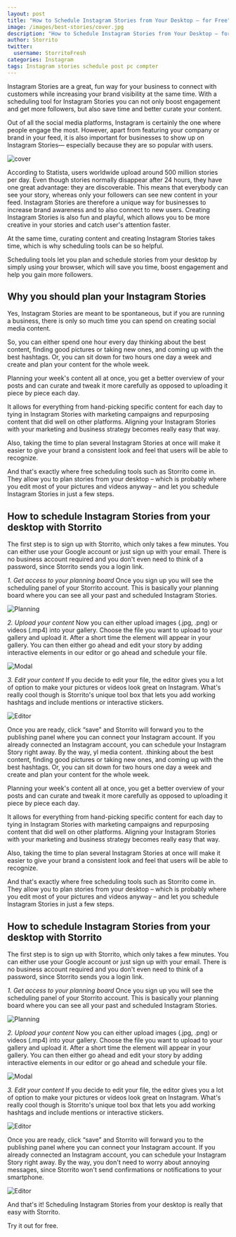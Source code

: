 ```yaml
---
layout: post
title: "How to Schedule Instagram Stories from Your Desktop – for Free"
image: /images/best-stories/cover.jpg
description: "How to Schedule Instagram Stories from Your Desktop – for Free"
author: Storrito
twitter:
  username: StorritoFresh
categories: Instagram
tags: Instagram stories schedule post pc compter
---
```


Instagram Stories are a great, fun way for your business to connect with customers while increasing
your brand visibility at the same time. With a scheduling tool for Instagram Stories you can not only
boost engagement and get more followers, but also save time and better curate your content.

Out of all the social media platforms, Instagram is certainly the one where people engage the most.
However, apart from featuring your company or brand in your feed, it is also important for businesses
to show up on Instagram Stories— especially because they are so popular with users.

![cover](/images/desktop/cover.jpeg)
<!--more-->

According to Statista, users worldwide upload around 500 million stories per day. Even though stories
normally disappear after 24 hours, they have one great advantage: they are discoverable. This means
that everybody can see your story, whereas only your followers can see new content in your feed.
Instagram Stories are therefore a unique way for businesses to increase brand awareness and to also
connect to new users. Creating Instagram Stories is also fun and playful, which allows you to be more
creative in your stories and catch user's attention faster.

At the same time, curating content and creating Instagram Stories takes time, which is why scheduling
tools can be so helpful.

Scheduling tools let you plan and schedule stories from your desktop by simply using your browser,
which will save you time, boost engagement and help you gain more followers.

## Why you should plan your Instagram Stories

Yes, Instagram Stories are meant to be spontaneous, but if you are running a business, there is only so
much time you can spend on creating social media content.

So, you can either spend one hour every day thinking about the best content, finding good pictures or
taking new ones, and coming up with the best hashtags. Or, you can sit down for two hours one day a
week and create and plan your content for the whole week.

Planning your week's content all at once, you get a better overview of your posts and can curate and
tweak it more carefully as opposed to uploading it piece by piece each day.

It allows for everything from hand-picking specific content for each day to tying in Instagram Stories
with marketing campaigns and repurposing content that did well on other platforms. Aligning your
Instagram Stories with your marketing and business strategy becomes really easy that way.

Also, taking the time to plan several Instagram Stories at once will make it easier to give your brand a
consistent look and feel that users will be able to recognize.

And that's exactly where free scheduling tools such as Storrito come in. They allow you to plan stories
from your desktop – which is probably where you edit most of your pictures and videos anyway – and
let you schedule Instagram Stories in just a few steps.

## How to schedule Instagram Stories from your desktop with Storrito

The first step is to sign up with Storrito, which only takes a few minutes. You can either use your
Google account or just sign up with your email. There is no business account required and you don't
even need to think of a password, since Storrito sends you a login link.

*1. Get access to your planning board*
Once you sign up you will see the scheduling panel of your Storrito account. This is basically your
planning board where you can see all your past and scheduled Instagram Stories.

![Planning](/images/desktop/planning.jpeg)

*2. Upload your content*
Now you can either upload images (.jpg, .png) or videos (.mp4) into your gallery. Choose the file you
want to upload to your gallery and upload it. After a short time the element will appear in your gallery.
You can then either go ahead and edit your story by adding interactive elements in our editor or go ahead
and schedule your file.

![Modal](/images/desktop/modal.jpeg)

*3. Edit your content*
If you decide to edit your file, the editor gives you a lot of option to make your pictures or videos look
great on Instagram. What's really cool though is Storrito's unique tool box that lets you add working
hashtags and include mentions or interactive stickers.

![Editor](/images/desktop/editor-1.jpeg)

Once you are ready, click “save” and Storrito will forward you to the publishing panel where you can
connect your Instagram account. If you already connected an Instagram account, you can schedule your
Instagram Story right away. By the way, yl media content.
.thinking about the best content, finding good pictures or
taking new ones, and coming up with the best hashtags. Or, you can sit down for two hours one day a
week and create and plan your content for the whole week.

Planning your week's content all at once, you get a better overview of your posts and can curate and
tweak it more carefully as opposed to uploading it piece by piece each day.

It allows for everything from hand-picking specific content for each day to tying in Instagram Stories
with marketing campaigns and repurposing content that did well on other platforms. Aligning your
Instagram Stories with your marketing and business strategy becomes really easy that way.

Also, taking the time to plan several Instagram Stories at once will make it easier to give your brand a
consistent look and feel that users will be able to recognize.

And that's exactly where free scheduling tools such as Storrito come in. They allow you to plan stories
from your desktop – which is probably where you edit most of your pictures and videos anyway – and
let you schedule Instagram Stories in just a few steps.

## How to schedule Instagram Stories from your desktop with Storrito

The first step is to sign up with Storrito, which only takes a few minutes. You can either use your
Google account or just sign up with your email. There is no business account required and you don't
even need to think of a password, since Storrito sends you a login link.

*1. Get access to your planning board*
Once you sign up you will see the scheduling panel of your Storrito account. This is basically your
planning board where you can see all your past and scheduled Instagram Stories.

![Planning](/images/desktop/planning.jpeg)

*2. Upload your content*
Now you can either upload images (.jpg, .png) or videos (.mp4) into your gallery. Choose the file you
want to upload to your gallery and upload it. After a short time the element will appear in your gallery.
You can then either go ahead and edit your story by adding interactive elements in our editor or go ahead
and schedule your file.

![Modal](/images/desktop/modal.jpeg)

*3. Edit your content*
If you decide to edit your file, the editor gives you a lot of option to make your pictures or videos look
great on Instagram. What's really cool though is Storrito's unique tool box that lets you add working
hashtags and include mentions or interactive stickers.

![Editor](/images/desktop/editor-1.jpeg)

Once you are ready, click “save” and Storrito will forward you to the publishing panel where you can
connect your Instagram account. If you already connected an Instagram account, you can schedule your
Instagram Story right away. By the way, you don't need to worry about annoying messages, since
Storrito won't send confirmations or notifications to your smartphone.

![Editor](/images/desktop/schedule.jpeg)

And that's it! Scheduling Instagram Stories from your desktop is really that easy with Storrito.

Try it out for free.
